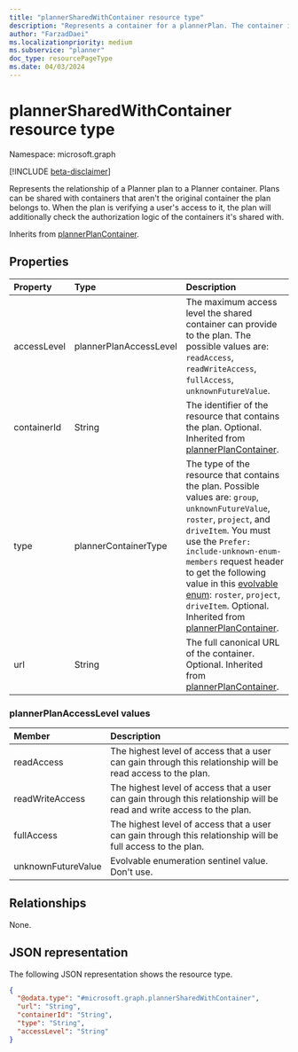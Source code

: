 ```yaml
---
title: "plannerSharedWithContainer resource type"
description: "Represents a container for a plannerPlan. The container is a resource that specifies authorization rules and the lifetime of the plan."
author: "FarzadDaei"
ms.localizationpriority: medium
ms.subservice: "planner"
doc_type: resourcePageType
ms.date: 04/03/2024
---
```


# plannerSharedWithContainer resource type

Namespace: microsoft.graph

[!INCLUDE [beta-disclaimer](../../includes/beta-disclaimer.md)]

Represents the relationship of a Planner plan to a Planner container. Plans can be shared with containers that aren't the original container the plan belongs to. When the plan is verifying a user's access to it, the plan will additionally check the authorization logic of the containers it's shared with.

Inherits from [plannerPlanContainer](plannerplancontainer.md).

## Properties

|Property|Type|Description|
|:-------|:---|:----------|
| accessLevel| plannerPlanAccessLevel | The maximum access level the shared container can provide to the plan. The possible values are: `readAccess`, `readWriteAccess`, `fullAccess`, `unknownFutureValue`. |
| containerId | String | The identifier of the resource that contains the plan. Optional. Inherited from [plannerPlanContainer](plannerplancontainer.md). |
| type | plannerContainerType | The type of the resource that contains the plan. Possible values are: `group`, `unknownFutureValue`, `roster`, `project`, and `driveItem`. You must use the `Prefer: include-unknown-enum-members` request header to get the following value in this [evolvable enum](/graph/best-practices-concept#handling-future-members-in-evolvable-enumerations): `roster`, `project`, `driveItem`. Optional. Inherited from [plannerPlanContainer](plannerplancontainer.md). |
| url | String | The full canonical URL of the container. Optional. Inherited from [plannerPlanContainer](plannerplancontainer.md). |

### plannerPlanAccessLevel values

|Member|Description|
|:-----|:----------|
| readAccess | The highest level of access that a user can gain through this relationship will be read access to the plan. |
| readWriteAccess | The highest level of access that a user can gain through this relationship will be read and write access to the plan. |
| fullAccess | The highest level of access that a user can gain through this relationship will be full access to the plan. |
| unknownFutureValue | Evolvable enumeration sentinel value. Don't use. |

## Relationships

None.

## JSON representation

The following JSON representation shows the resource type.
<!-- {
  "blockType": "resource",
  "@odata.type": "microsoft.graph.plannerSharedWithContainer"
}
-->
``` json
{
  "@odata.type": "#microsoft.graph.plannerSharedWithContainer",
  "url": "String",
  "containerId": "String",
  "type": "String",
  "accessLevel": "String"
}
```

